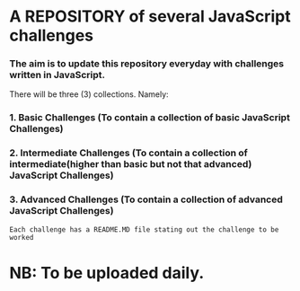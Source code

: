 # A REPOSITORY of several JavaScript challenges

### The aim is to update this repository everyday with challenges written in JavaScript.

There will be three (3) collections. Namely:

### 1. Basic Challenges (To contain a collection of basic JavaScript Challenges)
### 2. Intermediate Challenges (To contain a collection of intermediate(higher than basic but not that advanced) JavaScript Challenges)
### 3. Advanced Challenges (To contain a collection of advanced JavaScript Challenges)


```Each challenge has a README.MD file stating out the challenge to be worked ```

# NB: To be uploaded daily.
